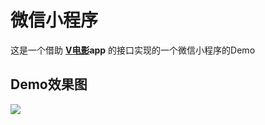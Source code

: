 # 微信小程序
 这是一个借助 **[V电影](http://www.vmovier.com)app** 的接口实现的一个微信小程序的Demo
## Demo效果图
![](http://7xp7q7.com1.z0.glb.clouddn.com/image/wx/vvideo/vvideo_screen.jpg)

<!-- 
![](http://7xp7q7.com1.z0.glb.clouddn.com/image/wx/vvideo/vvideo_screen01.png)
![](http://7xp7q7.com1.z0.glb.clouddn.com/image/wx/vvideo/vvideo_screen02.png)
![](http://7xp7q7.com1.z0.glb.clouddn.com/image/wx/vvideo/vvideo_screen03.png)
![](http://7xp7q7.com1.z0.glb.clouddn.com/image/wx/vvideo/vvideo_screen04.png) -->